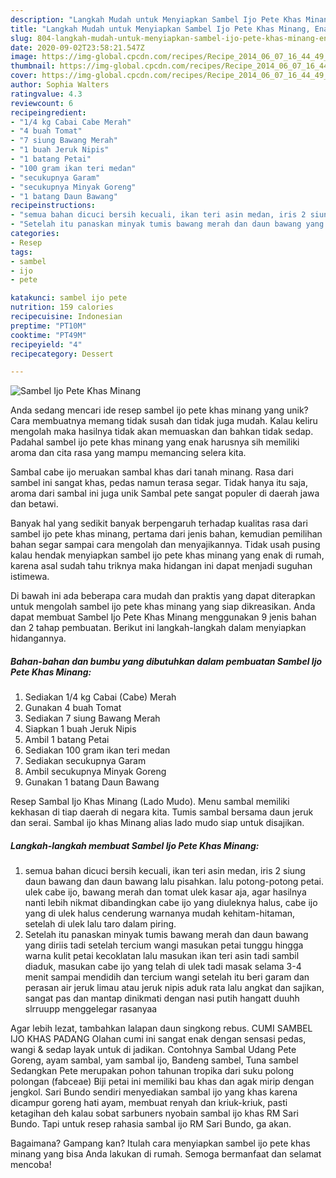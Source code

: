 ```yaml
---
description: "Langkah Mudah untuk Menyiapkan Sambel Ijo Pete Khas Minang, Enak Banget"
title: "Langkah Mudah untuk Menyiapkan Sambel Ijo Pete Khas Minang, Enak Banget"
slug: 804-langkah-mudah-untuk-menyiapkan-sambel-ijo-pete-khas-minang-enak-banget
date: 2020-09-02T23:58:21.547Z
image: https://img-global.cpcdn.com/recipes/Recipe_2014_06_07_16_44_49_279_175a9c/751x532cq70/sambel-ijo-pete-khas-minang-foto-resep-utama.jpg
thumbnail: https://img-global.cpcdn.com/recipes/Recipe_2014_06_07_16_44_49_279_175a9c/751x532cq70/sambel-ijo-pete-khas-minang-foto-resep-utama.jpg
cover: https://img-global.cpcdn.com/recipes/Recipe_2014_06_07_16_44_49_279_175a9c/751x532cq70/sambel-ijo-pete-khas-minang-foto-resep-utama.jpg
author: Sophia Walters
ratingvalue: 4.3
reviewcount: 6
recipeingredient:
- "1/4 kg Cabai Cabe Merah"
- "4 buah Tomat"
- "7 siung Bawang Merah"
- "1 buah Jeruk Nipis"
- "1 batang Petai"
- "100 gram ikan teri medan"
- "secukupnya Garam"
- "secukupnya Minyak Goreng"
- "1 batang Daun Bawang"
recipeinstructions:
- "semua bahan dicuci bersih kecuali, ikan teri asin medan, iris 2 siung daun bawang dan daun bawang lalu pisahkan. lalu potong-potong petai. ulek cabe ijo, bawang merah dan tomat ulek kasar aja, agar hasilnya nanti lebih nikmat dibandingkan cabe ijo yang diuleknya halus, cabe ijo yang di ulek halus cenderung warnanya mudah kehitam-hitaman, setelah di ulek lalu taro dalam piring."
- "Setelah itu panaskan minyak tumis bawang merah dan daun bawang yang diriis tadi setelah tercium wangi masukan petai tunggu hingga warna kulit petai kecoklatan lalu masukan ikan teri asin tadi sambil diaduk, masukan cabe ijo yang telah di ulek tadi masak selama 3-4 menit sampai mendidih dan tercium wangi setelah itu beri garam dan perasan air jeruk limau atau jeruk nipis aduk rata lalu angkat dan sajikan, sangat pas dan mantap dinikmati dengan nasi putih hangatt duuhh slrruupp menggelegar rasanyaa"
categories:
- Resep
tags:
- sambel
- ijo
- pete

katakunci: sambel ijo pete 
nutrition: 159 calories
recipecuisine: Indonesian
preptime: "PT10M"
cooktime: "PT49M"
recipeyield: "4"
recipecategory: Dessert

---
```



![Sambel Ijo Pete Khas Minang](https://img-global.cpcdn.com/recipes/Recipe_2014_06_07_16_44_49_279_175a9c/751x532cq70/sambel-ijo-pete-khas-minang-foto-resep-utama.jpg)

Anda sedang mencari ide resep sambel ijo pete khas minang yang unik? Cara membuatnya memang tidak susah dan tidak juga mudah. Kalau keliru mengolah maka hasilnya tidak akan memuaskan dan bahkan tidak sedap. Padahal sambel ijo pete khas minang yang enak harusnya sih memiliki aroma dan cita rasa yang mampu memancing selera kita.

Sambal cabe ijo meruakan sambal khas dari tanah minang. Rasa dari sambel ini sangat khas, pedas namun terasa segar. Tidak hanya itu saja, aroma dari sambal ini juga unik Sambal pete sangat populer di daerah jawa dan betawi.

Banyak hal yang sedikit banyak berpengaruh terhadap kualitas rasa dari sambel ijo pete khas minang, pertama dari jenis bahan, kemudian pemilihan bahan segar sampai cara mengolah dan menyajikannya. Tidak usah pusing kalau hendak menyiapkan sambel ijo pete khas minang yang enak di rumah, karena asal sudah tahu triknya maka hidangan ini dapat menjadi suguhan istimewa.


Di bawah ini ada beberapa cara mudah dan praktis yang dapat diterapkan untuk mengolah sambel ijo pete khas minang yang siap dikreasikan. Anda dapat membuat Sambel Ijo Pete Khas Minang menggunakan 9 jenis bahan dan 2 tahap pembuatan. Berikut ini langkah-langkah dalam menyiapkan hidangannya.

<!--inarticleads1-->

##### Bahan-bahan dan bumbu yang dibutuhkan dalam pembuatan Sambel Ijo Pete Khas Minang:

1. Sediakan 1/4 kg Cabai (Cabe) Merah
1. Gunakan 4 buah Tomat
1. Sediakan 7 siung Bawang Merah
1. Siapkan 1 buah Jeruk Nipis
1. Ambil 1 batang Petai
1. Sediakan 100 gram ikan teri medan
1. Sediakan secukupnya Garam
1. Ambil secukupnya Minyak Goreng
1. Gunakan 1 batang Daun Bawang


Resep Sambal Ijo Khas Minang (Lado Mudo). Menu sambal memiliki kekhasan di tiap daerah di negara kita. Tumis sambal bersama daun jeruk dan serai. Sambal ijo khas Minang alias lado mudo siap untuk disajikan. 

<!--inarticleads2-->

##### Langkah-langkah membuat Sambel Ijo Pete Khas Minang:

1. semua bahan dicuci bersih kecuali, ikan teri asin medan, iris 2 siung daun bawang dan daun bawang lalu pisahkan. lalu potong-potong petai. ulek cabe ijo, bawang merah dan tomat ulek kasar aja, agar hasilnya nanti lebih nikmat dibandingkan cabe ijo yang diuleknya halus, cabe ijo yang di ulek halus cenderung warnanya mudah kehitam-hitaman, setelah di ulek lalu taro dalam piring.
1. Setelah itu panaskan minyak tumis bawang merah dan daun bawang yang diriis tadi setelah tercium wangi masukan petai tunggu hingga warna kulit petai kecoklatan lalu masukan ikan teri asin tadi sambil diaduk, masukan cabe ijo yang telah di ulek tadi masak selama 3-4 menit sampai mendidih dan tercium wangi setelah itu beri garam dan perasan air jeruk limau atau jeruk nipis aduk rata lalu angkat dan sajikan, sangat pas dan mantap dinikmati dengan nasi putih hangatt duuhh slrruupp menggelegar rasanyaa


Agar lebih lezat, tambahkan lalapan daun singkong rebus. CUMI SAMBEL IJO KHAS PADANG Olahan cumi ini sangat enak dengan sensasi pedas, wangi &amp; sedap layak untuk di jadikan. Contohnya Sambal Udang Pete Goreng, ayam sambal, yam sambal ijo, Bandeng sambel, Tuna sambel Sedangkan Pete merupakan pohon tahunan tropika dari suku polong polongan (fabceae) Biji petai ini memiliki bau khas dan agak mirip dengan jengkol. Sari Bundo sendiri menyediakan sambal ijo yang khas karena dicampur goreng hati ayam, membuat renyah dan kriuk-kriuk, pasti ketagihan deh kalau sobat sarbuners nyobain sambal ijo khas RM Sari Bundo. Tapi untuk resep rahasia sambal ijo RM Sari Bundo, ga akan. 

Bagaimana? Gampang kan? Itulah cara menyiapkan sambel ijo pete khas minang yang bisa Anda lakukan di rumah. Semoga bermanfaat dan selamat mencoba!
